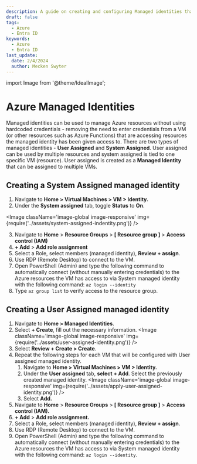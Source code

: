 ```yaml
---
description: A guide on creating and configuring Managed identities that can be used to manage Azure resources without using hardcoded credentials
draft: false
tags:
  - Azure
  - Entra ID
keywords:
  - Azure
  - Entra ID
last_update:
  date: 2/4/2024
  author: Mecken Swyter
---
```

import Image from '@theme/IdealImage';

# Azure Managed Identities

Managed identities can be used to manage Azure resources without using hardcoded credentials - removing the need to enter credentials from a VM (or other resources such as Azure Functions) that are accessing resources the managed identity has been given access to.  There are two types of managed identities - **User Assigned** and **System Assigned**. User assigned can be used by multiple resources and system assigned is tied to one specific VM (resource). User assigned is created as a **Managed Identity** that can be assigned to multiple VMs. 

## Creating a System Assigned managed identity

1. Navigate to **Home > Virtual Machines > VM > Identity.**
2. Under the **System assigned** tab, toggle **Status** to **On**.

<Image className='image-global image-responsive' img={require('../assets/system-assigned-indentity.png')} />

3. Navigate to **Home** > **Resource Groups** > **[ Resource group ]** > **Access control (IAM)**    
4. **+ Add** > **Add role assignment**
5. Select a Role, select members (managed identity), **Review + assign**.
6. Use RDP (Remote Desktop) to connect to the VM. 
7. Open PowerShell (Admin) and type the following command to automatically connect (without manually entering credentials) to the Azure resources the VM has access to via System managed identity with the following command: `az login --identity`   
8. Type `az group list` to verify access to the resource group.
    
## Creating a User Assigned managed identity

1. Navigate to **Home > Managed Identities**.
2. Select **+ Create**, fill out the necessary information.
<Image className='image-global image-responsive' img={require('../assets/user-assigned-identity.png')} /> 
3. Select **Review + Create > Create**.
4. Repeat the following steps for each VM that will be configured with User assigned managed identity.
    1. Navigate to **Home > Virtual Machines > VM > Identity.**
    2. Under the **User assigned** tab, **select + Add**. Select the previously created managed identity.
    <Image className='image-global image-responsive' img={require('../assets/apply-user-assigned-identity.png')} /> 
    3. Select **Add.**
5. Navigate to **Home** > **Resource Groups** > **[ Resource group ]** > **Access control (IAM).**
6. **+ Add** > **Add role assignment.**
7. Select a Role, select members (managed identity), **Review + assign**.
8. Use RDP (Remote Desktop) to connect to the VM.
9. Open PowerShell (Admin) and type the following command to automatically connect (without manually entering credentials) to the Azure resources the VM has access to via System managed identity with the following command: `az login --identity`.
